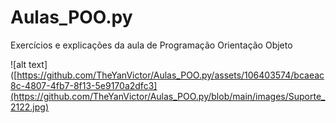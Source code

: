 # Aulas_POO.py
Exercícios e explicações da aula de Programação Orientação Objeto

![alt text]([https://github.com/TheYanVictor/Aulas_POO.py/assets/106403574/bcaeac8c-4807-4fb7-8f13-5e9170a2dfc3](https://github.com/TheYanVictor/Aulas_POO.py/blob/main/images/Suporte_2122.jpg)
